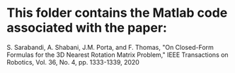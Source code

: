# This folder contains the Matlab code associated with the paper:

S. Sarabandi, A. Shabani, J.M. Porta, and F. Thomas, "On Closed-Form Formulas for the 3D Nearest Rotation Matrix Problem," 
IEEE Transactions on Robotics, Vol. 36, No. 4, pp. 1333-1339, 2020

